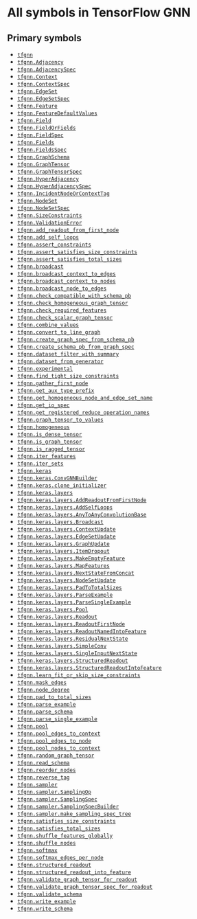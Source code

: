 # All symbols in TensorFlow GNN

<!-- Insert buttons and diff -->

## Primary symbols

*   <a href="../tfgnn.md"><code>tfgnn</code></a>
*   <a href="../tfgnn/Adjacency.md"><code>tfgnn.Adjacency</code></a>
*   <a href="../tfgnn/AdjacencySpec.md"><code>tfgnn.AdjacencySpec</code></a>
*   <a href="../tfgnn/Context.md"><code>tfgnn.Context</code></a>
*   <a href="../tfgnn/ContextSpec.md"><code>tfgnn.ContextSpec</code></a>
*   <a href="../tfgnn/EdgeSet.md"><code>tfgnn.EdgeSet</code></a>
*   <a href="../tfgnn/EdgeSetSpec.md"><code>tfgnn.EdgeSetSpec</code></a>
*   <a href="../tfgnn/Feature.md"><code>tfgnn.Feature</code></a>
*   <a href="../tfgnn/FeatureDefaultValues.md"><code>tfgnn.FeatureDefaultValues</code></a>
*   <a href="../tfgnn/Field.md"><code>tfgnn.Field</code></a>
*   <a href="../tfgnn/FieldOrFields.md"><code>tfgnn.FieldOrFields</code></a>
*   <a href="../tfgnn/FieldSpec.md"><code>tfgnn.FieldSpec</code></a>
*   <a href="../tfgnn/Fields.md"><code>tfgnn.Fields</code></a>
*   <a href="../tfgnn/FieldsSpec.md"><code>tfgnn.FieldsSpec</code></a>
*   <a href="../tfgnn/GraphSchema.md"><code>tfgnn.GraphSchema</code></a>
*   <a href="../tfgnn/GraphTensor.md"><code>tfgnn.GraphTensor</code></a>
*   <a href="../tfgnn/GraphTensorSpec.md"><code>tfgnn.GraphTensorSpec</code></a>
*   <a href="../tfgnn/HyperAdjacency.md"><code>tfgnn.HyperAdjacency</code></a>
*   <a href="../tfgnn/HyperAdjacencySpec.md"><code>tfgnn.HyperAdjacencySpec</code></a>
*   <a href="../tfgnn/IncidentNodeOrContextTag.md"><code>tfgnn.IncidentNodeOrContextTag</code></a>
*   <a href="../tfgnn/NodeSet.md"><code>tfgnn.NodeSet</code></a>
*   <a href="../tfgnn/NodeSetSpec.md"><code>tfgnn.NodeSetSpec</code></a>
*   <a href="../tfgnn/SizeConstraints.md"><code>tfgnn.SizeConstraints</code></a>
*   <a href="../tfgnn/ValidationError.md"><code>tfgnn.ValidationError</code></a>
*   <a href="../tfgnn/add_readout_from_first_node.md"><code>tfgnn.add_readout_from_first_node</code></a>
*   <a href="../tfgnn/add_self_loops.md"><code>tfgnn.add_self_loops</code></a>
*   <a href="../tfgnn/assert_constraints.md"><code>tfgnn.assert_constraints</code></a>
*   <a href="../tfgnn/assert_satisfies_size_constraints.md"><code>tfgnn.assert_satisfies_size_constraints</code></a>
*   <a href="../tfgnn/assert_satisfies_size_constraints.md"><code>tfgnn.assert_satisfies_total_sizes</code></a>
*   <a href="../tfgnn/broadcast.md"><code>tfgnn.broadcast</code></a>
*   <a href="../tfgnn/broadcast_context_to_edges.md"><code>tfgnn.broadcast_context_to_edges</code></a>
*   <a href="../tfgnn/broadcast_context_to_nodes.md"><code>tfgnn.broadcast_context_to_nodes</code></a>
*   <a href="../tfgnn/broadcast_node_to_edges.md"><code>tfgnn.broadcast_node_to_edges</code></a>
*   <a href="../tfgnn/check_compatible_with_schema_pb.md"><code>tfgnn.check_compatible_with_schema_pb</code></a>
*   <a href="../tfgnn/check_homogeneous_graph_tensor.md"><code>tfgnn.check_homogeneous_graph_tensor</code></a>
*   <a href="../tfgnn/check_required_features.md"><code>tfgnn.check_required_features</code></a>
*   <a href="../tfgnn/check_scalar_graph_tensor.md"><code>tfgnn.check_scalar_graph_tensor</code></a>
*   <a href="../tfgnn/combine_values.md"><code>tfgnn.combine_values</code></a>
*   <a href="../tfgnn/convert_to_line_graph.md"><code>tfgnn.convert_to_line_graph</code></a>
*   <a href="../tfgnn/create_graph_spec_from_schema_pb.md"><code>tfgnn.create_graph_spec_from_schema_pb</code></a>
*   <a href="../tfgnn/create_schema_pb_from_graph_spec.md"><code>tfgnn.create_schema_pb_from_graph_spec</code></a>
*   <a href="../tfgnn/dataset_filter_with_summary.md"><code>tfgnn.dataset_filter_with_summary</code></a>
*   <a href="../tfgnn/dataset_from_generator.md"><code>tfgnn.dataset_from_generator</code></a>
*   <a href="../tfgnn/experimental.md"><code>tfgnn.experimental</code></a>
*   <a href="../tfgnn/find_tight_size_constraints.md"><code>tfgnn.find_tight_size_constraints</code></a>
*   <a href="../tfgnn/gather_first_node.md"><code>tfgnn.gather_first_node</code></a>
*   <a href="../tfgnn/get_aux_type_prefix.md"><code>tfgnn.get_aux_type_prefix</code></a>
*   <a href="../tfgnn/get_homogeneous_node_and_edge_set_name.md"><code>tfgnn.get_homogeneous_node_and_edge_set_name</code></a>
*   <a href="../tfgnn/get_io_spec.md"><code>tfgnn.get_io_spec</code></a>
*   <a href="../tfgnn/get_registered_reduce_operation_names.md"><code>tfgnn.get_registered_reduce_operation_names</code></a>
*   <a href="../tfgnn/graph_tensor_to_values.md"><code>tfgnn.graph_tensor_to_values</code></a>
*   <a href="../tfgnn/homogeneous.md"><code>tfgnn.homogeneous</code></a>
*   <a href="../tfgnn/is_dense_tensor.md"><code>tfgnn.is_dense_tensor</code></a>
*   <a href="../tfgnn/is_graph_tensor.md"><code>tfgnn.is_graph_tensor</code></a>
*   <a href="../tfgnn/is_ragged_tensor.md"><code>tfgnn.is_ragged_tensor</code></a>
*   <a href="../tfgnn/iter_features.md"><code>tfgnn.iter_features</code></a>
*   <a href="../tfgnn/iter_sets.md"><code>tfgnn.iter_sets</code></a>
*   <a href="../tfgnn/keras.md"><code>tfgnn.keras</code></a>
*   <a href="../tfgnn/keras/ConvGNNBuilder.md"><code>tfgnn.keras.ConvGNNBuilder</code></a>
*   <a href="../tfgnn/keras/clone_initializer.md"><code>tfgnn.keras.clone_initializer</code></a>
*   <a href="../tfgnn/keras/layers.md"><code>tfgnn.keras.layers</code></a>
*   <a href="../tfgnn/keras/layers/AddReadoutFromFirstNode.md"><code>tfgnn.keras.layers.AddReadoutFromFirstNode</code></a>
*   <a href="../tfgnn/keras/layers/AddSelfLoops.md"><code>tfgnn.keras.layers.AddSelfLoops</code></a>
*   <a href="../tfgnn/keras/layers/AnyToAnyConvolutionBase.md"><code>tfgnn.keras.layers.AnyToAnyConvolutionBase</code></a>
*   <a href="../tfgnn/keras/layers/Broadcast.md"><code>tfgnn.keras.layers.Broadcast</code></a>
*   <a href="../tfgnn/keras/layers/ContextUpdate.md"><code>tfgnn.keras.layers.ContextUpdate</code></a>
*   <a href="../tfgnn/keras/layers/EdgeSetUpdate.md"><code>tfgnn.keras.layers.EdgeSetUpdate</code></a>
*   <a href="../tfgnn/keras/layers/GraphUpdate.md"><code>tfgnn.keras.layers.GraphUpdate</code></a>
*   <a href="../tfgnn/keras/layers/ItemDropout.md"><code>tfgnn.keras.layers.ItemDropout</code></a>
*   <a href="../tfgnn/keras/layers/MakeEmptyFeature.md"><code>tfgnn.keras.layers.MakeEmptyFeature</code></a>
*   <a href="../tfgnn/keras/layers/MapFeatures.md"><code>tfgnn.keras.layers.MapFeatures</code></a>
*   <a href="../tfgnn/keras/layers/NextStateFromConcat.md"><code>tfgnn.keras.layers.NextStateFromConcat</code></a>
*   <a href="../tfgnn/keras/layers/NodeSetUpdate.md"><code>tfgnn.keras.layers.NodeSetUpdate</code></a>
*   <a href="../tfgnn/keras/layers/PadToTotalSizes.md"><code>tfgnn.keras.layers.PadToTotalSizes</code></a>
*   <a href="../tfgnn/keras/layers/ParseExample.md"><code>tfgnn.keras.layers.ParseExample</code></a>
*   <a href="../tfgnn/keras/layers/ParseSingleExample.md"><code>tfgnn.keras.layers.ParseSingleExample</code></a>
*   <a href="../tfgnn/keras/layers/Pool.md"><code>tfgnn.keras.layers.Pool</code></a>
*   <a href="../tfgnn/keras/layers/Readout.md"><code>tfgnn.keras.layers.Readout</code></a>
*   <a href="../tfgnn/keras/layers/ReadoutFirstNode.md"><code>tfgnn.keras.layers.ReadoutFirstNode</code></a>
*   <a href="../tfgnn/keras/layers/ReadoutNamedIntoFeature.md"><code>tfgnn.keras.layers.ReadoutNamedIntoFeature</code></a>
*   <a href="../tfgnn/keras/layers/ResidualNextState.md"><code>tfgnn.keras.layers.ResidualNextState</code></a>
*   <a href="../tfgnn/keras/layers/SimpleConv.md"><code>tfgnn.keras.layers.SimpleConv</code></a>
*   <a href="../tfgnn/keras/layers/SingleInputNextState.md"><code>tfgnn.keras.layers.SingleInputNextState</code></a>
*   <a href="../tfgnn/keras/layers/StructuredReadout.md"><code>tfgnn.keras.layers.StructuredReadout</code></a>
*   <a href="../tfgnn/keras/layers/ReadoutNamedIntoFeature.md"><code>tfgnn.keras.layers.StructuredReadoutIntoFeature</code></a>
*   <a href="../tfgnn/learn_fit_or_skip_size_constraints.md"><code>tfgnn.learn_fit_or_skip_size_constraints</code></a>
*   <a href="../tfgnn/mask_edges.md"><code>tfgnn.mask_edges</code></a>
*   <a href="../tfgnn/node_degree.md"><code>tfgnn.node_degree</code></a>
*   <a href="../tfgnn/pad_to_total_sizes.md"><code>tfgnn.pad_to_total_sizes</code></a>
*   <a href="../tfgnn/parse_example.md"><code>tfgnn.parse_example</code></a>
*   <a href="../tfgnn/parse_schema.md"><code>tfgnn.parse_schema</code></a>
*   <a href="../tfgnn/parse_single_example.md"><code>tfgnn.parse_single_example</code></a>
*   <a href="../tfgnn/pool.md"><code>tfgnn.pool</code></a>
*   <a href="../tfgnn/pool_edges_to_context.md"><code>tfgnn.pool_edges_to_context</code></a>
*   <a href="../tfgnn/pool_edges_to_node.md"><code>tfgnn.pool_edges_to_node</code></a>
*   <a href="../tfgnn/pool_nodes_to_context.md"><code>tfgnn.pool_nodes_to_context</code></a>
*   <a href="../tfgnn/random_graph_tensor.md"><code>tfgnn.random_graph_tensor</code></a>
*   <a href="../tfgnn/read_schema.md"><code>tfgnn.read_schema</code></a>
*   <a href="../tfgnn/reorder_nodes.md"><code>tfgnn.reorder_nodes</code></a>
*   <a href="../tfgnn/reverse_tag.md"><code>tfgnn.reverse_tag</code></a>
*   <a href="../tfgnn/sampler.md"><code>tfgnn.sampler</code></a>
*   <a href="../tfgnn/sampler/SamplingOp.md"><code>tfgnn.sampler.SamplingOp</code></a>
*   <a href="../tfgnn/sampler/SamplingSpec.md"><code>tfgnn.sampler.SamplingSpec</code></a>
*   <a href="../tfgnn/sampler/SamplingSpecBuilder.md"><code>tfgnn.sampler.SamplingSpecBuilder</code></a>
*   <a href="../tfgnn/sampler/make_sampling_spec_tree.md"><code>tfgnn.sampler.make_sampling_spec_tree</code></a>
*   <a href="../tfgnn/satisfies_size_constraints.md"><code>tfgnn.satisfies_size_constraints</code></a>
*   <a href="../tfgnn/satisfies_size_constraints.md"><code>tfgnn.satisfies_total_sizes</code></a>
*   <a href="../tfgnn/shuffle_features_globally.md"><code>tfgnn.shuffle_features_globally</code></a>
*   <a href="../tfgnn/shuffle_nodes.md"><code>tfgnn.shuffle_nodes</code></a>
*   <a href="../tfgnn/softmax.md"><code>tfgnn.softmax</code></a>
*   <a href="../tfgnn/softmax_edges_per_node.md"><code>tfgnn.softmax_edges_per_node</code></a>
*   <a href="../tfgnn/structured_readout.md"><code>tfgnn.structured_readout</code></a>
*   <a href="../tfgnn/structured_readout_into_feature.md"><code>tfgnn.structured_readout_into_feature</code></a>
*   <a href="../tfgnn/validate_graph_tensor_for_readout.md"><code>tfgnn.validate_graph_tensor_for_readout</code></a>
*   <a href="../tfgnn/validate_graph_tensor_spec_for_readout.md"><code>tfgnn.validate_graph_tensor_spec_for_readout</code></a>
*   <a href="../tfgnn/validate_schema.md"><code>tfgnn.validate_schema</code></a>
*   <a href="../tfgnn/write_example.md"><code>tfgnn.write_example</code></a>
*   <a href="../tfgnn/write_schema.md"><code>tfgnn.write_schema</code></a>
